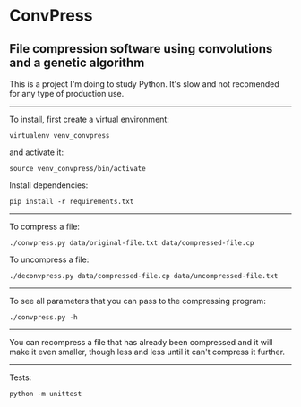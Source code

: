 # ConvPress

## File compression software using convolutions and a genetic algorithm

This is a project I'm doing to study Python.
It's slow and not recomended for any type of production use.

---

To install, first create a virtual environment:

`virtualenv venv_convpress`

and activate it:

`source venv_convpress/bin/activate`

Install dependencies:

`pip install -r requirements.txt`

---

To compress a file:

`./convpress.py data/original-file.txt data/compressed-file.cp`

To uncompress a file:

`./deconvpress.py data/compressed-file.cp data/uncompressed-file.txt`

---

To see all parameters that you can pass to the compressing program:

`./convpress.py -h`

---

You can recompress a file that has already been compressed and it will make it even smaller, though less and less until it can't compress it further.

---

Tests:

`python -m unittest`
